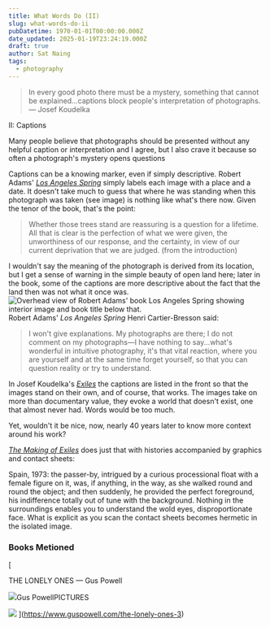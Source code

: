 ```yaml
---
title: What Words Do (II)
slug: what-words-do-ii
pubDatetime: 1970-01-01T00:00:00.000Z
date_updated: 2025-01-19T23:24:19.000Z
draft: true
author: Sat Naing
tags:
  - photography
---
```


> In every good photo there must be a mystery, something that cannot be explained...captions block people's interpretation of photographs.
> — Josef Koudelka

II: Captions

Many people believe that photographs should be presented without any helpful caption or interpretation and I agree, but I also crave it because so often a photograph's mystery opens questions

Captions can be a knowing marker, even if simply descriptive. Robert Adams' [_Los Angeles Spring_](https://steidl.de/Books/Los-Angeles-Spring-0135404859.html) simply labels each image with a place and a date. It doesn't take much to guess that where he was standing when this photograph was taken (see image) is nothing like what's there now. Given the tenor of the book, that's the point:

> Whether those trees stand are reassuring is a question for a lifetime. All that is clear is the perfection of what we were given, the unworthiness of our response, and the certainty, in view of our current deprivation that we are judged. (from the introduction)

I wouldn't say the meaning of the photograph is derived from its location, but I get a sense of warning in the simple beauty of open land here; later in the book, some of the captions are more descriptive about the fact that the land then was not what it once was.
![Overhead view of Robert Adams' book Los Angeles Spring showing interior image and book title below that.](https://www.circle-of-confusion.com/content/images/2025/01/L1000096.jpg)Robert Adams' _Los Angeles Spring_
Henri Cartier-Bresson said:

> I won't give explanations. My photographs are there; I do not comment on my photographs—I have nothing to say...what's wonderful in intuitive photography, it's that vital reaction, where you are yourself and at the same time forget yourself, so that you can question reality or try to understand.

In Josef Koudelka's [_Exiles_](https://aperture.org/books/exiles/) the captions are listed in the front so that the images stand on their own, and of course, that works. The images take on more than documentary value, they evoke a world that doesn't exist, one that almost never had. Words would be too much.

Yet, wouldn't it be nice, now, nearly 40 years later to know more context around his work?

[_The Making of Exiles_](https://exb.fr/en/catalogue/300-la-fabrique-d-exils-9782365111188.html) does just that with histories accompanied by graphics and contact sheets:

Spain, 1973: the passer-by, intrigued by a curious processional float with a female figure on it, was, if anything, in the way, as she walked round and round the object; and then suddenly, he provided the perfect foreground, his indifference totally out of tune with the background. Nothing in the surroundings enables you to understand the wold eyes, disproportionate face. What is explicit as you scan the contact sheets becomes hermetic in the isolated image.

### Books Metioned

[

THE LONELY ONES — Gus Powell

![](https://www.circle-of-confusion.com/content/images/icon/favicon-1.ico)Gus PowellPICTURES

![](https://www.circle-of-confusion.com/content/images/thumbnail/GusPowell_Name_Tall.jpg)
](https://www.guspowell.com/the-lonely-ones-3)
